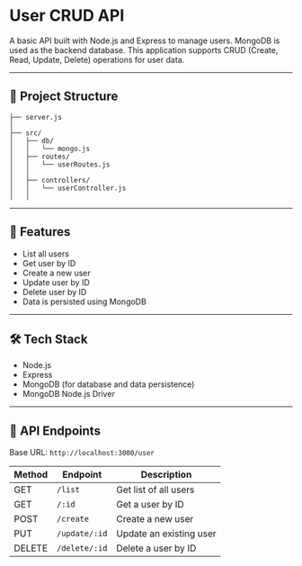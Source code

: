 # User CRUD API

A basic API built with Node.js and Express to manage users. MongoDB is used as the backend database. This application supports CRUD (Create, Read, Update, Delete) operations for user data.

---

## 📁 Project Structure

```
├── server.js                   
│
├── src/
│   ├── db/
│   │   └── mongo.js  
│   ├── routes/
│   │   └── userRoutes.js       
│   │
│   ├── controllers/
│   │   └── userController.js   
│   │
```
---

## 🚀 Features

- List all users
- Get user by ID
- Create a new user
- Update user by ID
- Delete user by ID
- Data is persisted using MongoDB

---

## 🛠️ Tech Stack

- Node.js
- Express
- MongoDB (for database and data persistence)
- MongoDB Node.js Driver

---

## 📡 API Endpoints

Base URL: `http://localhost:3000/user`

| Method | Endpoint       | Description             |
|--------|----------------|-------------------------|
| GET    | `/list`        | Get list of all users   |
| GET    | `/:id`         | Get a user by ID        |
| POST   | `/create`      | Create a new user       |
| PUT    | `/update/:id`  | Update an existing user |
| DELETE | `/delete/:id`  | Delete a user by ID     |
